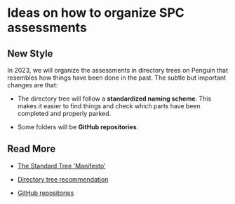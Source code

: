 # Ideas on how to organize SPC assessments

## New Style

In 2023, we will organize the assessments in directory trees on Penguin that
resembles how things have been done in the past. The subtle but important
changes are that:

- The directory tree will follow a **standardized naming scheme**. This makes it
  easier to find things and check which parts have been completed and properly
  parked.

- Some folders will be **GitHub repositories**.

## Read More

* [The Standard Tree 'Manifesto'](manifesto.md)

* [Directory tree recommendation](dir_tree/README.md#recommendation)

* [GitHub repositories](github.md)
